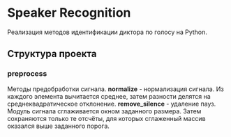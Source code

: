 # Speaker Recognition
Реализация методов идентификации диктора по голосу на Python.

## Структура проекта
### preprocess
Методы предобработки сигнала.
**normalize** - нормализация сигнала. Из каждого элемента вычитается среднее, затем разности делятся на среднеквадратическое отклонение.
**remove_silence** - удаление пауз. Модуль сигнала сглаживается окном заданного размера. Затем сохраняются только те отсчёты, для которых сглаженный массив оказался выше заданного порога.

